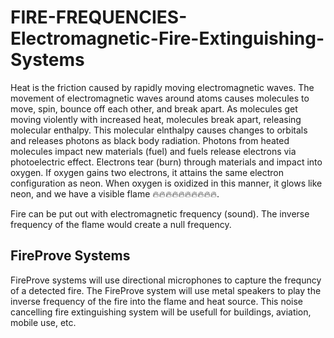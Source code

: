 # FIRE-FREQUENCIES-Electromagnetic-Fire-Extinguishing-Systems

Heat is the friction caused by rapidly moving electromagnetic waves. The movement of electromagnetic waves around atoms causes molecules to move, spin, bounce off each other, and break apart. As molecules get moving violently with increased heat, molecules break apart, releasing molecular enthalpy. This molecular elnthalpy causes changes to orbitals and releases photons as black body radiation. Photons from heated molecules impact new materials (fuel) and fuels release electrons via photoelectric effect. Electrons tear (burn) through materials and impact into oxygen.  If oxygen gains two electrons, it attains the same electron configuration as neon. When oxygen is oxidized in this manner, it glows like neon, and we have a visible flame 🔥🔥🔥🔥🔥🔥🔥🔥🔥🔥.

Fire can be put out with electromagnetic frequency (sound). The inverse frequency of the flame would create a null frequency.

## FireProve Systems

FireProve systems will use directional microphones to capture the frequncy of a detected fire. The FireProve system will use metal speakers to play the inverse frequency of the fire into the flame and heat source. This noise cancelling fire extinguishing system will be usefull for buildings, aviation, mobile use, etc.

